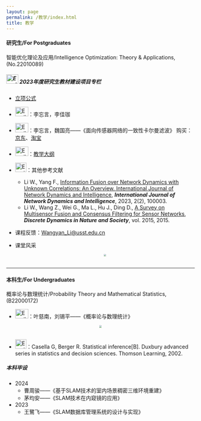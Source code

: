 ```yaml
---
layout: page
permalink: /教学/index.html
title: 教学
---
```


#### 研究生/For Postgraduates

智能优化理论及应用/Intelligence Optimization: Theory & Applications, (No.22010089)

##### <img src="https://usst-lilab.github.io/images/logo/star.png" alt="Email Icon" style="width: 32px; height: 25px;"> 2023年度研究生教材建设项目专栏

- [立项公式](https://usst-lilab.github.io/file/关于2023年度研究生教学建设项目的立项公示.pdf)

- <img src="https://usst-lilab.github.io/images/logo/teacher.png" alt="Email Icon" style="width: 35px; height: 25px;">：李忘言，李佳珈

- <img src="https://usst-lilab.github.io/images/logo/教材.png" alt="Email Icon" style="width: 35px; height: 25px;">：李忘言，魏国亮——《面向传感器网络的一致性卡尔曼滤波》  购买：[京东](https://item.jd.com/10085841806590.html)、[淘宝](https://detail.tmall.com/item.htm?abbucket=2&id=738477572375&ns=1&spm=a21n57.1.item.4.2133523ckPwOlo)

- <img src="https://usst-lilab.github.io/images/logo/jiaoxue.png" alt="Email Icon" style="width: 35px; height: 25px;">：[教学大纲](https://usst-lilab.github.io/file/上海理工大学研究生课程教学大纲.doc)

- <img src="https://usst-lilab.github.io/images/logo/reference.png" alt="Email Icon" style="width: 30px; height: 25px;">：其他参考文献
  - Li W., Yang F., [Information Fusion over Network Dynamics with Unknown Correlations: An Overview. International Journal of Network Dynamics and Intelligence](https://www.sciltp.com/journals/ijndi/article/view/184), ***International Journal of Network Dynamics and Intelligence***, 2023, 2(2), 100003. 
  - Li W., Wang Z., Wei G., Ma L., Hu J., Ding D., [A Survey on Multisensor Fusion and Consensus Filtering for Sensor Networks](https://www.hindawi.com/journals/ddns/2015/683701/), ***Discrete Dynamics in Nature and Society***, vol. 2015, 2015.
  
- 课程反馈：<a href="mailto:Wangyan_Li@usst.edu.cn">Wangyan_Li@usst.edu.cn</a>

- 课堂风采

  <div align="center">
  <img src="https://usst-lilab.github.io/images/教学/课堂风采.png" style="zoom:40%;">
  </div><br>


---

#### 本科生/For Undergraduates

概率论与数理统计/Probability Theory and Mathematical Statistics, (B22000172)

- <img src="https://usst-lilab.github.io/images/logo/教材.png" alt="Email Icon" style="width: 35px; height: 25px;">：叶慈南，刘锡平——《概率论与数理统计》



<div align="center">
<img src="https://usst-lilab.github.io/images/教学/1.png" style="zoom:40%;">
</div><br>


- <img src="https://usst-lilab.github.io/images/logo/reference.png" alt="Email Icon" style="width: 30px; height: 25px;">：Casella G, Berger R. Statistical inference[B]. Duxbury advanced series in statistics and decision sciences. Thomson Learning, 2002. 


##### 本科毕设

- 2024
  - 曹周骏——《基于SLAM技术的室内场景稠密三维环境重建》
  - 茅均安——《SLAM技术在内窥镜的应用》
- 2023
  - 王鷺飞——《SLAM数据库管理系统的设计与实现》
